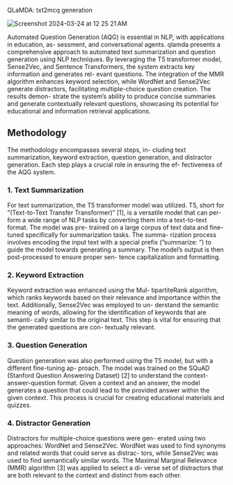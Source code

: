 QLaMDA: txt2mcq generation

![Screenshot 2024-03-24 at 12 25 21 AM](https://github.com/ArchishmanSengupta/QLaMDA/assets/71402528/9a6026ff-d1d0-4cea-8504-a20a7da02ad8)

Automated Question Generation (AQG) is essential in NLP, with applications in education, as- sessment, and conversational agents. qlamda presents a comprehensive approach to automated text summarization and question generation using NLP techniques. By leveraging the T5 transformer model, Sense2Vec, and Sentence Transformers, the system extracts key information and generates rel- evant questions. The integration of the MMR algorithm enhances keyword selection, while WordNet and Sense2Vec generate distractors, facilitating multiple-choice question creation. The results demon- strate the system’s ability to produce concise summaries and generate contextually relevant questions, showcasing its potential for educational and information retrieval applications.

## Methodology
The methodology encompasses several steps, in- cluding text summarization, keyword extraction, question generation, and distractor generation. Each step plays a crucial role in ensuring the ef- fectiveness of the AQG system.

### 1. Text Summarization
For text summarization, the T5 transformer model was utilized. T5, short for ”(Text-to-Text Transfer Transformer)” [1], is a versatile model that can per- form a wide range of NLP tasks by converting them into a text-to-text format. The model was pre- trained on a large corpus of text data and fine-tuned specifically for summarization tasks. The summa- rization process involves encoding the input text with a special prefix (”summarize: ”) to guide the model towards generating a summary. The model’s output is then post-processed to ensure proper sen- tence capitalization and formatting.

### 2. Keyword Extraction
Keyword extraction was enhanced using the Mul- tipartiteRank algorithm, which ranks keywords based on their relevance and importance within the text. Additionally, Sense2Vec was employed to un- derstand the semantic meaning of words, allowing for the identification of keywords that are semanti- cally similar to the original text. This step is vital for ensuring that the generated questions are con- textually relevant.

### 3. Question Generation
Question generation was also performed using the T5 model, but with a different fine-tuning ap- proach. The model was trained on the SQuAD (Stanford Question Answering Dataset) [2] to understand the context-answer-question format. Given a context and an answer, the model generates a question that could lead to the provided answer within the given context. This process is crucial for creating educational materials and quizzes.

### 4. Distractor Generation
Distractors for multiple-choice questions were gen- erated using two approaches: WordNet and Sense2Vec. WordNet was used to find synonyms and related words that could serve as distrac- tors, while Sense2Vec was used to find semantically similar words. The Maximal Marginal Relevance (MMR) algorithm [3] was applied to select a di- verse set of distractors that are both relevant to the context and distinct from each other.